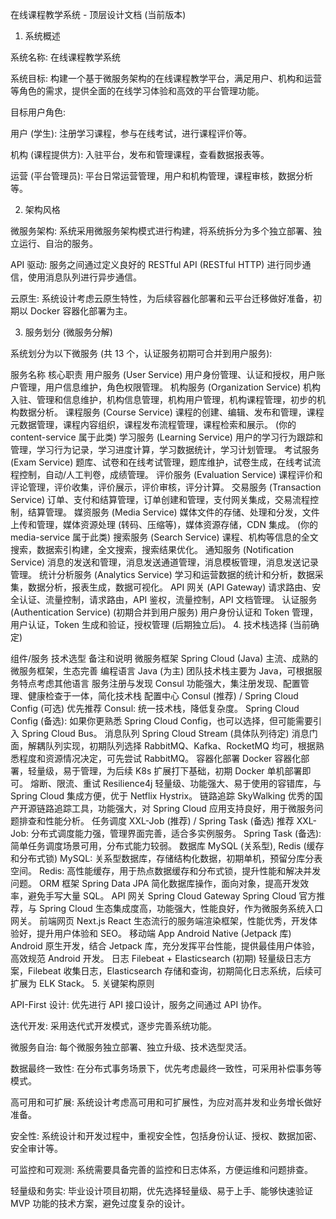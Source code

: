 在线课程教学系统 - 顶层设计文档 (当前版本)

1. 系统概述

系统名称: 在线课程教学系统

系统目标: 构建一个基于微服务架构的在线课程教学平台，满足用户、机构和运营等角色的需求，提供全面的在线学习体验和高效的平台管理功能。

目标用户角色:

用户 (学生): 注册学习课程，参与在线考试，进行课程评价等。

机构 (课程提供方): 入驻平台，发布和管理课程，查看数据报表等。

运营 (平台管理员): 平台日常运营管理，用户和机构管理，课程审核，数据分析等。

2. 架构风格

微服务架构: 系统采用微服务架构模式进行构建，将系统拆分为多个独立部署、独立运行、自治的服务。

API 驱动: 服务之间通过定义良好的 RESTful API (RESTful HTTP) 进行同步通信，使用消息队列进行异步通信。

云原生: 系统设计考虑云原生特性，为后续容器化部署和云平台迁移做好准备，初期以 Docker 容器化部署为主。

3. 服务划分 (微服务分解)

系统划分为以下微服务 (共 13 个，认证服务初期可合并到用户服务):

服务名称	核心职责
用户服务 (User Service)	用户身份管理、认证和授权，用户账户管理，用户信息维护，角色权限管理。
机构服务 (Organization Service)	机构入驻、管理和信息维护，机构信息管理，机构用户管理，机构课程管理，初步的机构数据分析。
课程服务 (Course Service)	课程的创建、编辑、发布和管理，课程元数据管理，课程内容组织，课程发布流程管理，课程检索和展示。 (你的 content-service 属于此类)
学习服务 (Learning Service)	用户的学习行为跟踪和管理，学习行为记录，学习进度计算，学习数据统计，学习计划管理。
考试服务 (Exam Service)	题库、试卷和在线考试管理，题库维护，试卷生成，在线考试流程控制，自动/人工判卷，成绩管理。
评价服务 (Evaluation Service)	课程评价和评论管理，评价收集，评价展示，评价审核，评分计算。
交易服务 (Transaction Service)	订单、支付和结算管理，订单创建和管理，支付网关集成，交易流程控制，结算管理。
媒资服务 (Media Service)	媒体文件的存储、处理和分发，文件上传和管理，媒体资源处理 (转码、压缩等)，媒体资源存储，CDN 集成。 (你的 media-service 属于此类)
搜索服务 (Search Service)	课程、机构等信息的全文搜索，数据索引构建，全文搜索，搜索结果优化。
通知服务 (Notification Service)	消息的发送和管理，消息发送通道管理，消息模板管理，消息发送记录管理。
统计分析服务 (Analytics Service)	学习和运营数据的统计和分析，数据采集，数据分析，报表生成，数据可视化。
API 网关 (API Gateway)	请求路由、安全认证、流量控制，请求路由，API 鉴权，流量控制，API 文档管理。
认证服务 (Authentication Service) (初期合并到用户服务)	用户身份认证和 Token 管理，用户认证，Token 生成和验证，授权管理 (后期独立后)。
4. 技术栈选择 (当前确定)

组件/服务	技术选型	备注和说明
微服务框架	Spring Cloud (Java)	主流、成熟的微服务框架，生态完善
编程语言	Java (为主)	团队技术栈主要为 Java，可根据服务特点考虑其他语言
服务注册与发现	Consul	功能强大，集注册发现、配置管理、健康检查于一体，简化技术栈
配置中心	Consul (推荐) / Spring Cloud Config (可选)	优先推荐 Consul: 统一技术栈，降低复杂度。 Spring Cloud Config (备选): 如果你更熟悉 Spring Cloud Config，也可以选择，但可能需要引入 Spring Cloud Bus。
消息队列	Spring Cloud Stream (具体队列待定)	消息门面，解耦队列实现，初期队列选择 RabbitMQ、Kafka、RocketMQ 均可，根据熟悉程度和资源情况决定，可先尝试 RabbitMQ。
容器化部署	Docker	容器化部署，轻量级，易于管理，为后续 K8s 扩展打下基础，初期 Docker 单机部署即可。
熔断、限流、重试	Resilience4j	轻量级、功能强大、易于使用的容错库，与 Spring Cloud 集成方便，优于 Netflix Hystrix。
链路追踪	SkyWalking	优秀的国产开源链路追踪工具，功能强大，对 Spring Cloud 应用支持良好，用于微服务问题排查和性能分析。
任务调度	XXL-Job (推荐) / Spring Task (备选)	推荐 XXL-Job: 分布式调度能力强，管理界面完善，适合多实例服务。 Spring Task (备选): 简单任务调度场景可用，分布式能力较弱。
数据库	MySQL (关系型), Redis (缓存和分布式锁)	MySQL: 关系型数据库，存储结构化数据，初期单机，预留分库分表空间。 Redis: 高性能缓存，用于热点数据缓存和分布式锁，提升性能和解决并发问题。
ORM 框架	Spring Data JPA	简化数据库操作，面向对象，提高开发效率，避免手写大量 SQL。
API 网关	Spring Cloud Gateway	Spring Cloud 官方推荐，与 Spring Cloud 生态集成度高，功能强大，性能良好，作为微服务系统入口网关。
前端网页	Next.js	React 生态流行的服务端渲染框架，性能优秀，开发体验好，提升用户体验和 SEO。
移动端 App	Android Native (Jetpack 库)	Android 原生开发，结合 Jetpack 库，充分发挥平台性能，提供最佳用户体验，高效规范 Android 开发。
日志	Filebeat + Elasticsearch (初期)	轻量级日志方案，Filebeat 收集日志，Elasticsearch 存储和查询，初期简化日志系统，后续可扩展为 ELK Stack。
5. 关键架构原则

API-First 设计: 优先进行 API 接口设计，服务之间通过 API 协作。

迭代开发: 采用迭代式开发模式，逐步完善系统功能。

微服务自治: 每个微服务独立部署、独立升级、技术选型灵活。

数据最终一致性: 在分布式事务场景下，优先考虑最终一致性，可采用补偿事务等模式。

高可用和可扩展: 系统设计考虑高可用和可扩展性，为应对高并发和业务增长做好准备。

安全性: 系统设计和开发过程中，重视安全性，包括身份认证、授权、数据加密、安全审计等。

可监控和可观测: 系统需要具备完善的监控和日志体系，方便运维和问题排查。

轻量级和务实: 毕业设计项目初期，优先选择轻量级、易于上手、能够快速验证 MVP 功能的技术方案，避免过度复杂的设计。